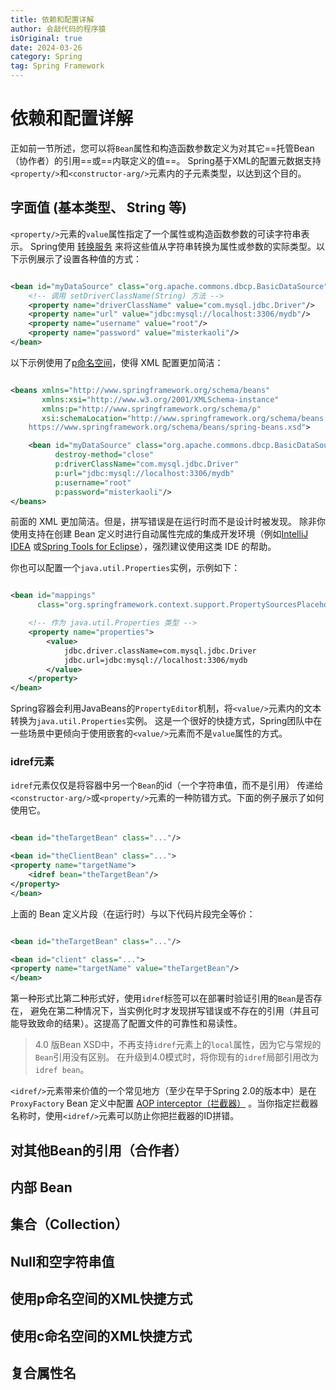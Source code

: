 ```yaml
---
title: 依赖和配置详解
author: 会敲代码的程序猿
isOriginal: true
date: 2024-03-26
category: Spring
tag: Spring Framework
---
```


# 依赖和配置详解

正如前一节所述，您可以将`Bean`属性和构造函数参数定义为对其它==托管Bean（协作者）的引用==或==内联定义的值==。
Spring基于XML的配置元数据支持`<property/>`和`<constructor-arg/>`元素内的子元素类型，以达到这个目的。

## 字面值 (基本类型、 String 等)

`<property/>`元素的`value`属性指定了一个属性或构造函数参数的可读字符串表示。
Spring使用 [转换服务](https://docs.spring.io/spring-framework/reference/core/validation/convert.html#core-convert-ConversionService-API)
来将这些值从字符串转换为属性或参数的实际类型。以下示例展示了设置各种值的方式：

```xml

<bean id="myDataSource" class="org.apache.commons.dbcp.BasicDataSource" destroy-method="close">
    <!-- 调用 setDriverClassName(String) 方法 -->
    <property name="driverClassName" value="com.mysql.jdbc.Driver"/>
    <property name="url" value="jdbc:mysql://localhost:3306/mydb"/>
    <property name="username" value="root"/>
    <property name="password" value="misterkaoli"/>
</bean>
```

以下示例使用了[p命名空间](#使用p命名空间的xml快捷方式)，使得 XML 配置更加简洁：

```xml

<beans xmlns="http://www.springframework.org/schema/beans"
       xmlns:xsi="http://www.w3.org/2001/XMLSchema-instance"
       xmlns:p="http://www.springframework.org/schema/p"
       xsi:schemaLocation="http://www.springframework.org/schema/beans
    https://www.springframework.org/schema/beans/spring-beans.xsd">

    <bean id="myDataSource" class="org.apache.commons.dbcp.BasicDataSource"
          destroy-method="close"
          p:driverClassName="com.mysql.jdbc.Driver"
          p:url="jdbc:mysql://localhost:3306/mydb"
          p:username="root"
          p:password="misterkaoli"/>
</beans>
```

前面的 XML 更加简洁。但是，拼写错误是在运行时而不是设计时被发现。
除非你使用支持在创建 Bean 定义时进行自动属性完成的集成开发环境（例如[IntelliJ IDEA](https://www.jetbrains.com/idea/)
或[Spring Tools for Eclipse](https://spring.io/tools)），强烈建议使用这类 IDE 的帮助。

你也可以配置一个`java.util.Properties`实例，示例如下：

```xml

<bean id="mappings"
      class="org.springframework.context.support.PropertySourcesPlaceholderConfigurer">

    <!-- 作为 java.util.Properties 类型 -->
    <property name="properties">
        <value>
            jdbc.driver.className=com.mysql.jdbc.Driver
            jdbc.url=jdbc:mysql://localhost:3306/mydb
        </value>
    </property>
</bean>
```

Spring容器会利用JavaBeans的`PropertyEditor`机制，将`<value/>`元素内的文本转换为`java.util.Properties`实例。
这是一个很好的快捷方式，Spring团队中在一些场景中更倾向于使用嵌套的`<value/>`元素而不是`value`属性的方式。

### idref元素

`idref`元素仅仅是将容器中另一个`Bean`的id（一个字符串值，而不是引用）
传递给`<constructor-arg/>`或`<property/>`元素的一种防错方式。下面的例子展示了如何使用它。

```xml

<bean id="theTargetBean" class="..."/>

<bean id="theClientBean" class="...">
<property name="targetName">
    <idref bean="theTargetBean"/>
</property>
</bean>
```

上面的 Bean 定义片段（在运行时）与以下代码片段完全等价：

```xml

<bean id="theTargetBean" class="..."/>

<bean id="client" class="...">
<property name="targetName" value="theTargetBean"/>
</bean>
```

第一种形式比第二种形式好，使用`idref`标签可以在部署时验证引用的`Bean`是否存在，
避免在第二种情况下，当实例化时才发现拼写错误或不存在的引用（并且可能导致致命的结果）。这提高了配置文件的可靠性和易读性。

> 4.0 版Bean XSD中，不再支持`idref`元素上的`local`属性，因为它与常规的`Bean`引用没有区别。
> 在升级到4.0模式时，将你现有的`idref`局部引用改为`idref bean`。

`<idref/>`元素带来价值的一个常见地方（至少在早于Spring 2.0的版本中）是在`ProxyFactory` Bean
定义中配置 [AOP interceptor（拦截器）](https://docs.spring.io/spring-framework/reference/core/aop-api/pfb.html#aop-pfb-1)
。当你指定拦截器名称时，使用`<idref/>`元素可以防止你把拦截器的ID拼错。

## 对其他Bean的引用（合作者）

## 内部 Bean

## 集合（Collection）

## Null和空字符串值

## 使用p命名空间的XML快捷方式

## 使用c命名空间的XML快捷方式

## 复合属性名



